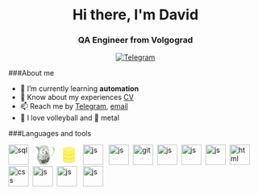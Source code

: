 <div id="header" align="center">
	<h1>Hi there, I'm David</h1>
	<h3>QA Engineer from Volgograd</h3>
</div>
<div id="socials" align="center">
	<a href="https://t.me/thedavidich">
		<img src="https://img.shields.io/badge/Telegram-blue?style=for-the-badge&logo=telegram&logoColor=white" alt="Telegram"/>
	</a>
</div>

###About me
- 🌱 I’m currently learning **automation**
- 📄 Know about my experiences [CV](https://drive.google.com/file/d/1EKkDN0SOdjrmhUo6esCymxwsKFd2ZrXE/view?usp=sharing)
- 📫 Reach me by [Telegram](https://t.me/davidich), [email](mailto:manasyandavid190@mail.ru)
- :volleyball: I love volleyball and :metal: metal

###Languages and tools

<img src="https://avatars.githubusercontent.com/u/10251060?s=200&v=4" title="sql" width="40" height="40"/> &nbsp;
<img src="https://raw.githubusercontent.com/sevenler/software/96c3079f551536d72bacb190a86b28f6f5e0c47e/charles/icon/charles_icon.svg" title="js" width="40" height="40"/>&nbsp;
<img src="https://raw.githubusercontent.com/github/explore/13295c57999765ac9ffa3281942a72ab08b79de2/topics/database/database.png" title="sql" width="40" height="40"/>&nbsp;
<img src="https://cdn.jsdelivr.net/gh/devicons/devicon/icons/jira/jira-original.svg" title="js" width="40" height="40"/> &nbsp;
<img src="https://cdn.jsdelivr.net/gh/devicons/devicon/icons/androidstudio/androidstudio-original-wordmark.svg" title="js" width="40" height="40"/>&nbsp;
<img src="https://cdn.jsdelivr.net/gh/devicons/devicon/icons/git/git-plain.svg" title="git" width="40" height="40"/>&nbsp;
<img src="https://cdn.jsdelivr.net/gh/devicons/devicon/icons/github/github-original.svg" title="js" width="40" height="40"/>&nbsp;
<img src="https://cdn.jsdelivr.net/gh/devicons/devicon/icons/vscode/vscode-original.svg" title="js" width="40" height="40"/>&nbsp;
<img src="https://cdn.jsdelivr.net/gh/devicons/devicon/icons/javascript/javascript-original.svg" title="js" width="40" height="40"/>&nbsp;
<img src="https://cdn.jsdelivr.net/gh/devicons/devicon/icons/html5/html5-original.svg" title="html" width="40" height="40"/>&nbsp;
<img src="https://cdn.jsdelivr.net/gh/devicons/devicon/icons/css3/css3-original.svg" title="css" width="40" height="40"/>&nbsp;
<img src="https://cdn.jsdelivr.net/gh/devicons/devicon/icons/selenium/selenium-original.svg" title="js" width="40" height="40"/>&nbsp;
<img src="https://cdn.jsdelivr.net/gh/devicons/devicon/icons/python/python-original.svg" title="js" width="40" height="40"/> &nbsp;
<img src="https://cdn.jsdelivr.net/gh/devicons/devicon/icons/pycharm/pycharm-original.svg" title="js" width="40" height="40"/>&nbsp;